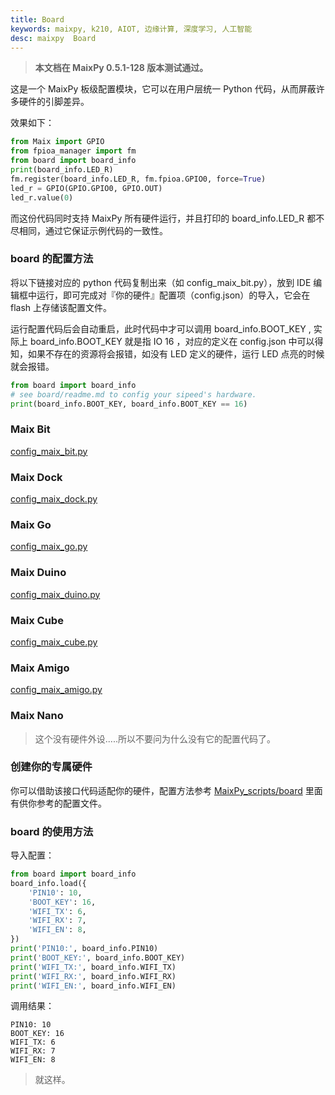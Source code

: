 ```yaml
---
title: Board
keywords: maixpy, k210, AIOT, 边缘计算, 深度学习, 人工智能
desc: maixpy  Board
---
```



> **本文档在 MaixPy 0.5.1-128 版本测试通过。**

这是一个 MaixPy 板级配置模块，它可以在用户层统一 Python 代码，从而屏蔽许多硬件的引脚差异。

效果如下：

```python
from Maix import GPIO
from fpioa_manager import fm
from board import board_info
print(board_info.LED_R)
fm.register(board_info.LED_R, fm.fpioa.GPIO0, force=True)
led_r = GPIO(GPIO.GPIO0, GPIO.OUT)
led_r.value(0)
```

而这份代码同时支持 MaixPy 所有硬件运行，并且打印的 board_info.LED_R 都不尽相同，通过它保证示例代码的一致性。

### board 的配置方法

将以下链接对应的 python 代码复制出来（如 config_maix_bit.py），放到 IDE 编辑框中运行，即可完成对『你的硬件』配置项（config.json）的导入，它会在 flash 上存储该配置文件。

运行配置代码后会自动重启，此时代码中才可以调用 board_info.BOOT_KEY , 实际上 board_info.BOOT_KEY 就是指 IO 16 ，对应的定义在 config.json 中可以得知，如果不存在的资源将会报错，如没有 LED 定义的硬件，运行 LED 点亮的时候就会报错。

```python
from board import board_info
# see board/readme.md to config your sipeed's hardware.
print(board_info.BOOT_KEY, board_info.BOOT_KEY == 16)
```

### Maix Bit

[config_maix_bit.py](https://github.com/sipeed/MaixPy-v1_scripts/tree/master/board/config_maix_bit.py)

### Maix Dock

[config_maix_dock.py](https://github.com/sipeed/MaixPy-v1_scripts/tree/master/board/config_maix_dock.py)

### Maix Go

[config_maix_go.py](https://github.com/sipeed/MaixPy-v1_scripts/tree/master/board/config_maix_go.py)

### Maix Duino

[config_maix_duino.py](https://github.com/sipeed/MaixPy-v1_scripts/tree/master/board/config_maix_duino.py)

### Maix Cube

[config_maix_cube.py](https://github.com/sipeed/MaixPy-v1_scripts/tree/master/board/config_maix_cube.py)

### Maix Amigo

[config_maix_amigo.py](https://github.com/sipeed/MaixPy-v1_scripts/tree/master/board/config_maix_amigo.py)

### Maix Nano

> 这个没有硬件外设.....所以不要问为什么没有它的配置代码了。

### 创建你的专属硬件

你可以借助该接口代码适配你的硬件，配置方法参考 [MaixPy_scripts/board](https://github.com/sipeed/MaixPy-v1_scripts/tree/master/board) 里面有供你参考的配置文件。

### board 的使用方法

导入配置：

```python
from board import board_info
board_info.load({
    'PIN10': 10,
    'BOOT_KEY': 16,
    'WIFI_TX': 6,
    'WIFI_RX': 7,
    'WIFI_EN': 8,
})
print('PIN10:', board_info.PIN10)
print('BOOT_KEY:', board_info.BOOT_KEY)
print('WIFI_TX:', board_info.WIFI_TX)
print('WIFI_RX:', board_info.WIFI_RX)
print('WIFI_EN:', board_info.WIFI_EN)
```

调用结果：

```shell
PIN10: 10
BOOT_KEY: 16
WIFI_TX: 6
WIFI_RX: 7
WIFI_EN: 8
```

> 就这样。
